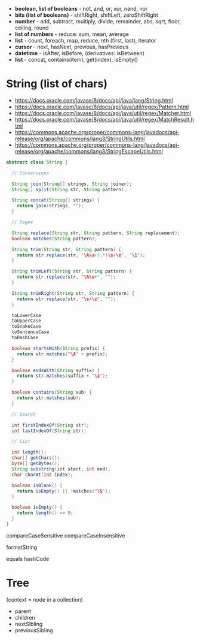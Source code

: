 - **boolean, list of booleans** - not, and, or, xor, nand, nor
- **bits (list of booleans)** - shiftRight, shiftLeft, zeroShiftRight
- **number** - add, subtract, multiply, divide, remainder, abs, sqrt, floor, ceiling, round
- **list of numbers** - reduce: sum, mean, average
- **list** - count, foreach, map, reduce, nth (first, last), iterator
- **cursor** - next, hasNext, previous, hasPrevious
- **datetime** - isAfter, isBefore, (derivatives: isBetween)
- **list** - concat, contains(item), get(index), isEmpty()

# String (list of chars)
- https://docs.oracle.com/javase/8/docs/api/java/lang/String.html
- https://docs.oracle.com/javase/8/docs/api/java/util/regex/Pattern.html
- https://docs.oracle.com/javase/8/docs/api/java/util/regex/Matcher.html
- https://docs.oracle.com/javase/8/docs/api/java/util/regex/MatchResult.html
- https://commons.apache.org/proper/commons-lang/javadocs/api-release/org/apache/commons/lang3/StringUtils.html
- https://commons.apache.org/proper/commons-lang/javadocs/api-release/org/apache/commons/lang3/StringEscapeUtils.html
```java
abstract class String {

  // Conversions

  String join(String[] strings, String joiner);
  String[] split(String str, String pattern);

  String concat(String[] strings) {
    return join(strings, "");
  }

  // Regex

  String replace(String str, String pattern, String replacement);
  boolean matches(String pattern);

  String trim(String str, String pattern) {
    return str.replace(str, "\A\s+(.*)\s+\z", "\1");
  }

  String trimLeft(String str, String pattern) {
    return str.replace(str, "\A\s+", "");
  }

  String trimRight(String str, String pattern) {
    return str.replace(str, "\s+\z", "");
  }

  toLowerCase
  toUpperCase
  toSnakeCase
  toSentenceCase
  toDashCase

  boolean startsWith(String prefix) {
    return str.matches("\A" + prefix);
  }

  boolean endsWith(String suffix) {
    return str.matches(suffix + "\z");
  }

  boolean contains(String sub) {
    return str.matches(sub);
  }

  // Search

  int firstIndexOf(String str);
  int lastIndexOf(String str);

  // List

  int length();
  char[] getChars();
  byte[] getBytes();
  String substring(int start, int end);
  char charAt(int index);

  boolean isBlank() {
    return isEmpty() || !matches("\S");
  }

  boolean isEmpty() {
    return length() == 0;
  }
}
```

compareCaseSensitive
compareCaseInsensitive

formatString

equals
hashCode


# Tree
(context = node in a collection)
- parent
- children
- nextSibling
- previousSibling
